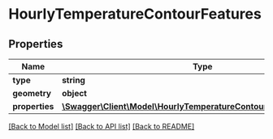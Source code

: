 # HourlyTemperatureContourFeatures

## Properties
Name | Type | Description | Notes
------------ | ------------- | ------------- | -------------
**type** | **string** |  | [optional] 
**geometry** | **object** |  | [optional] 
**properties** | [**\Swagger\Client\Model\HourlyTemperatureContourFeaturesProperties**](HourlyTemperatureContourFeaturesProperties.md) |  | [optional] 

[[Back to Model list]](../README.md#documentation-for-models) [[Back to API list]](../README.md#documentation-for-api-endpoints) [[Back to README]](../README.md)


